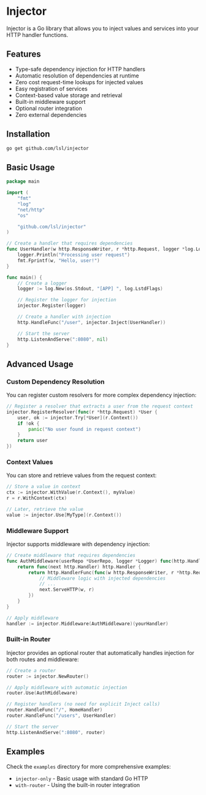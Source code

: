 # Injector

Injector is a Go library that allows you to inject values and services into your HTTP handler functions.

## Features

- Type-safe dependency injection for HTTP handlers
- Automatic resolution of dependencies at runtime
- Zero cost request-time lookups for injected values
- Easy registration of services
- Context-based value storage and retrieval
- Built-in middleware support
- Optional router integration
- Zero external dependencies

## Installation

```bash
go get github.com/lsl/injector
```

## Basic Usage

```go
package main

import (
    "fmt"
    "log"
    "net/http"
    "os"

    "github.com/lsl/injector"
)

// Create a handler that requires dependencies
func UserHandler(w http.ResponseWriter, r *http.Request, logger *log.Logger) {
    logger.Println("Processing user request")
    fmt.Fprintf(w, "Hello, user!")
}

func main() {
    // Create a logger
    logger := log.New(os.Stdout, "[APP] ", log.LstdFlags)

    // Register the logger for injection
    injector.Register(logger)

    // Create a handler with injection
    http.HandleFunc("/user", injector.Inject(UserHandler))

    // Start the server
    http.ListenAndServe(":8080", nil)
}
```

## Advanced Usage

### Custom Dependency Resolution

You can register custom resolvers for more complex dependency injection:

```go
// Register a resolver that extracts a user from the request context
injector.RegisterResolver(func(r *http.Request) *User {
    user, ok := injector.Try[*User](r.Context())
    if !ok {
        panic("No user found in request context")
    }
    return user
})
```

### Context Values

You can store and retrieve values from the request context:

```go
// Store a value in context
ctx := injector.WithValue(r.Context(), myValue)
r = r.WithContext(ctx)

// Later, retrieve the value
value := injector.Use[MyType](r.Context())
```

### Middleware Support

Injector supports middleware with dependency injection:

```go
// Create middleware that requires dependencies
func AuthMiddleware(userRepo *UserRepo, logger *Logger) func(http.Handler) http.Handler {
    return func(next http.Handler) http.Handler {
        return http.HandlerFunc(func(w http.ResponseWriter, r *http.Request) {
            // Middleware logic with injected dependencies
            // ...
            next.ServeHTTP(w, r)
        })
    }
}

// Apply middleware
handler := injector.Middleware(AuthMiddleware)(yourHandler)
```

### Built-in Router

Injector provides an optional router that automatically handles injection for both routes and middleware:

```go
// Create a router
router := injector.NewRouter()

// Apply middleware with automatic injection
router.Use(AuthMiddleware)

// Register handlers (no need for explicit Inject calls)
router.HandleFunc("/", HomeHandler)
router.HandleFunc("/users", UserHandler)

// Start the server
http.ListenAndServe(":8080", router)
```

## Examples

Check the `examples` directory for more comprehensive examples:

- `injector-only` - Basic usage with standard Go HTTP
- `with-router` - Using the built-in router integration
